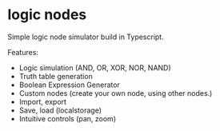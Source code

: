 # logic nodes
Simple logic node simulator build in Typescript.

Features:
* Logic simulation (AND, OR, XOR, NOR, NAND)
* Truth table generation
* Boolean Expression Generator
* Custom nodes (create your own node, using other nodes.)
* Import, export
* Save, load (localstorage)
* Intuitive controls (pan, zoom)
